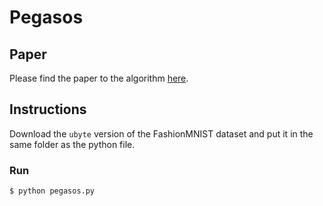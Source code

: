 # Pegasos

## Paper

Please find the paper to the algorithm [here](https://www.cs.huji.ac.il/~shais/papers/ShalevSiSrCo10.pdf).

## Instructions

Download the `ubyte` version of the FashionMNIST dataset and put it in the same folder as the python file.

### Run

`
$ python pegasos.py
`
